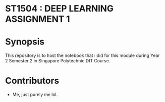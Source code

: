 # ST1504 : DEEP LEARNING ASSIGNMENT 1

# Synopsis

This repository is to host the notebook that i did for this module during Year 2 Semester 2 in Singapore Polytechnic DIT Course.

# Contributors
- Me, just purely me lol.
